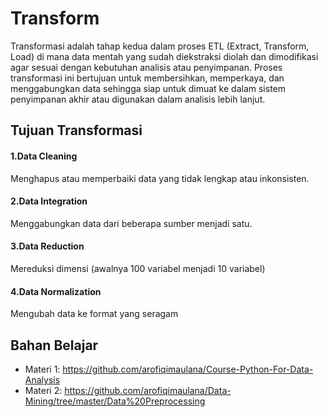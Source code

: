 # Transform
Transformasi adalah tahap kedua dalam proses ETL (Extract, Transform, Load) di mana data mentah yang sudah diekstraksi diolah dan dimodifikasi agar sesuai dengan kebutuhan analisis atau penyimpanan. Proses transformasi ini bertujuan untuk membersihkan, memperkaya, dan menggabungkan data sehingga siap untuk dimuat ke dalam sistem penyimpanan akhir atau digunakan dalam analisis lebih lanjut.

## Tujuan Transformasi
#### 1.Data Cleaning
Menghapus atau memperbaiki data yang tidak lengkap atau inkonsisten.

#### 2.Data Integration
Menggabungkan data dari beberapa sumber menjadi satu.

#### 3.Data Reduction 
Mereduksi dimensi (awalnya 100 variabel menjadi 10 variabel)

#### 4.Data Normalization
Mengubah data ke format yang seragam


## Bahan Belajar
- Materi 1: https://github.com/arofiqimaulana/Course-Python-For-Data-Analysis 
- Materi 2: https://github.com/arofiqimaulana/Data-Mining/tree/master/Data%20Preprocessing 

